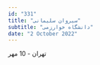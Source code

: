 ```yaml
---
id: "331"
title: "سیروان سلیمانی"
subtitle: "دانشگاه خوارزمی"
date: "2 October 2022"
---
```


تهران - 10 مهر 
